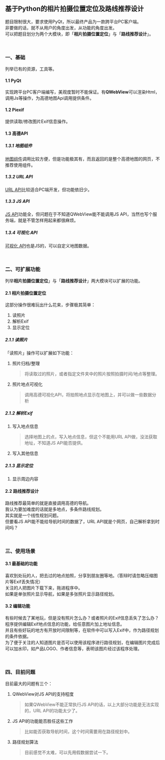 ## 基于Python的相片拍摄位置定位及路线推荐设计

题目限制很大，要求使用PyQt，所以最终产品为一款跨平台PC客户端。<br/>
非要做的话，就不从用户的角度出发，从功能的角度出发。<br/>
可以把题目划分为两个大模块，即「**相片拍摄位置定位**」与「**路线推荐设计**」。

<br/>

### 一、基础

列举已有的资源，工具等。

#### 1.1 PyQt

实现跨平台PC客户端编写，美观度暂时不能保证。有**QWebView**可以渲染Html，调用Js等操作，为高德地图Api调用提供条件。

#### 1.2 Piexif

提供读取/修改图片Exif信息操作。

#### 1.3 高德API

##### 1.3.1 地图组件

[地图组件](https://lbs.amap.com/api/lightmap/gettingstarted)调用比较方便，但是功能极其有，而且返回的是整个高德地图的网页，不推荐使用组件。

##### 1.3.2  URL API

[URL API](https://lbs.amap.com/api/uri-api/summary)比较适合PC端开发，但功能依旧少。

##### 1.3.3 JS API

[JS API](https://lbs.amap.com/api/javascript-api/summary)功能全，但问题在于不知道QWebView能不能调用JS API，当然也写个服务端，就是不管怎样用起来都很麻烦。

##### 1.3.4 可视化 API

[可视化 API](https://lbs.amap.com/api/loca-api/prod_intro)也是JS的，可以自定义地图数据。

<br/>

### 二、可扩展功能

列举**相片拍摄位置定位**」与「**路线推荐设计**」两大模块可以扩展的功能。

#### 2.1 相片拍摄位置定位

这部分操作很难玩出什么花来，步骤极其简单：
1. 读照片
2. 解析Exif
3. 显示定位

##### 2.1.1 读照片

「读照片」操作可以扩展如下功能：
1. 照片归档/整理
    > 将读取过的照片，或者指定文件夹中的照片按照拍摄时间/地点等整理。
2. 照片地点可视化
    > 调用高德可视化API，将拍照地点显示在地图上，并可以做一些数据分析

##### 2.1.2 解析Exif

1. 写入地点信息
    > 选择地图上的点，写入地点信息，但这个不能用URL API做，没法获取地址，不知道JS API能否提供。
2. 写入其他信息

##### 2.1.3 显示定位

1. 显示周边内容

#### 2.2 路线推荐设计

路线推荐最简单的就是直接调用高德的导航。<br/>
我认为要加难度的话就是多地点，多条件路线规划。<br/>
其实就是一个线性规划问题。<br/>
但要看JS API能不能给导航时间的数据了，URL API就是个网页，自己解析拿到时间吗？

<br/>

### 三、使用场景

#### 3.1 最基础的功能

喜欢到处玩的人，把去过的地点拍照，分享到朋友圈等地。（答辩时请忽略压缩图片等Exif丢失情况）<br/>
关注的人把图片下载下来，拖进程序中。<br/>
如果是单张照片显示导航，如果是多张照片显示路径规划。<br/>

#### 3.2 编辑功能

有些时候去了某地玩，但是没有照片怎么办？或者照片的Exif信息丢失了怎么办？<br/>
程序提供编辑Exif地点信息的功能，给任意图片加上地址信息。<br/>
并且有些好玩的地方有开放时间限制等，在软件中可以写入Exif中，作为路径规划的条件依据。<br/>
为了便于关注的人知道图片是否可以使用该程序进行路径规划，在编辑图片完成后可以加水印，如产品LOGO、作者信息等，表明该图片经过该程序处理。

<br/>

### 四、目前问题

目前最大的问题有三个：
1. QWebView对JS API的支持程度
    > 如果QWebView不能正常执行JS API的话，以上大部分功能是无法实现的，URL API的功能太少了。
2. JS API的功能能否胜任这些工作
    > 比如能否获取导航时间，这个时间需要用在路径规划中。
3. 路径规划算法
    > 目前感觉不太难，可以先用假数据尝试一下。
